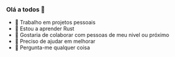 ### Olá a todos 👋

- 🔭 Trabalho em projetos pessoais
- 🌱 Estou a aprender Rust
- 👯 Gostaria de colaborar com pessoas de meu nivel ou próximo
- 🤔 Preciso de ajudar em melhorar
- 💬 Pergunta-me qualquer coisa
